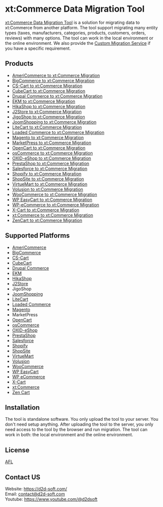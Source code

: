 # xt:Commerce Data Migration Tool
[xt:Commerce Data Migration Tool](https://d2d-soft.com/30-xtcommerce-migration) is a solution for migrating data to xt:Commerce from another platform. The tool support migrating many entity types (taxes, manufacturers, categories, products, customers, orders, reviews) with many options. The tool can work in the local environment or the online environment. We also provide the [Custom Migration Service](https://d2d-soft.com/migration-services/296-data-migration-customization.html) if you have a specific requirement. 

## Products
- [AmeriCommerce to xt:Commerce Migration](https://d2d-soft.com/xtcommerce-migration/788-7265-americommerce-to-xtcommerce-migration-tool.html#/72-entities-1000)
- [BigCommerce to xt:Commerce Migration](https://d2d-soft.com/xtcommerce-migration/430-1752-bigcommerce-to-xtcommerce-migration-tool.html#/72-entities-1000)
- [CS-Cart to xt:Commerce Migration](https://d2d-soft.com/xtcommerce-migration/340-1467-cs-cart-to-xtcommerce-migration-tool.html#/72-entities-1000)
- [CubeCart to xt:Commerce Migration](https://d2d-soft.com/xtcommerce-migration/256-1182-cubecart-to-xtcommerce-migration-tool.html#/72-entities-1000)
- [Drupal Commerce to xt:Commerce Migration](https://d2d-soft.com/xtcommerce-migration/369-drupal-commerce-to-xtcommerce-migration-service.html)
- [EKM to xt:Commerce Migration](https://d2d-soft.com/xtcommerce-migration/841-7816-ekm-to-xtcommerce-migration-tool.html#/72-entities-1000)
- [HikaShop to xt:Commerce Migration](https://d2d-soft.com/xtcommerce-migration/466-1927-hikashop-to-xtcommerce-migration-tool.html#/72-entities-1000)
- [J2Store to xt:Commerce Migration](https://d2d-soft.com/xtcommerce-migration/509-2122-j2store-to-xtcommerce-migration-tool.html#/72-entities-1000)
- [JigoShop to xt:Commerce Migration](https://d2d-soft.com/xtcommerce-migration/559-2352-jigoshop-to-xtcommerce-migration-tool.html#/72-entities-1000)
- [JoomShopping to xt:Commerce Migration](https://d2d-soft.com/xtcommerce-migration/609-2592-joomshopping-to-xtcommerce-migration-tool.html#/72-entities-1000)
- [LiteCart to xt:Commerce Migration](https://d2d-soft.com/xtcommerce-migration/895-8378-litecart-to-xtcommerce-migration-tool.html#/72-entities-1000)
- [Loaded Commerce to xt:Commerce Migration](https://d2d-soft.com/xtcommerce-migration/257-1187-loaded-to-xtcommerce-migration-tool.html#/72-entities-1000)
- [Magento to xt:Commerce Migration](https://d2d-soft.com/xtcommerce-migration/258-1192-magento-to-xtcommerce-migration-tool.html#/72-entities-1000)
- [MarketPress to xt:Commerce Migration](https://d2d-soft.com/xtcommerce-migration/584-2472-marketpress-to-xtcommerce-migration-tool.html#/72-entities-1000)
- [OpenCart to xt:Commerce Migration](https://d2d-soft.com/xtcommerce-migration/259-1197-opencart-to-xtcommerce-migration-tool.html#/72-entities-1000)
- [osCommerce to xt:Commerce Migration](https://d2d-soft.com/xtcommerce-migration/260-1202-oscommerce-to-xtcommerce-migration-tool.html#/72-entities-1000)
- [OXID-eShop to xt:Commerce Migration](https://d2d-soft.com/xtcommerce-migration/261-1207-oxid-eshop-to-xtcommerce-migration-tool.html#/72-entities-1000)
- [PrestaShop to xt:Commerce Migration](https://d2d-soft.com/xtcommerce-migration/262-1212-prestashop-to-xtcommerce-migration-tool.html#/72-entities-1000)
- [Salesforce to xt:Commerce Migration](https://d2d-soft.com/xtcommerce-migration/736-6924-salesforce-to-xtcommerce-migration-tool.html#/72-entities-1000)
- [Shopify to xt:Commerce Migration](https://d2d-soft.com/xtcommerce-migration/392-1567-shopify-to-xtcommerce-migration-tool.html#/72-entities-1000)
- [ShopSite to xt:Commerce Migration](https://d2d-soft.com/xtcommerce-migration/868-8092-shopsite-to-xtcommerce-migration-tool.html#/72-entities-1000)
- [VirtueMart to xt:Commerce Migration](https://d2d-soft.com/xtcommerce-migration/263-1217-virtuemart-to-xtcommerce-migration-tool.html#/72-entities-1000)
- [Volusion to xt:Commerce Migration](https://d2d-soft.com/xtcommerce-migration/658-6110-volusion-to-xtcommerce-migration-tool.html#/72-entities-1000)
- [WooCommerce to xt:Commerce Migration](https://d2d-soft.com/xtcommerce-migration/264-1222-woocommerce-to-xtcommerce-migration-tool.html#/72-entities-1000)
- [WP EasyCart to xt:Commerce Migration](https://d2d-soft.com/xtcommerce-migration/684-6385-wpeasycart-to-xtcommerce-migration-tool.html#/72-entities-1000)
- [WP-eCommerce to xt:Commerce Migration](https://d2d-soft.com/xtcommerce-migration/265-1227-wp-ecommerce-to-xtcommerce-migration-tool.html#/72-entities-1000)
- [X-Cart to xt:Commerce Migration](https://d2d-soft.com/xtcommerce-migration/266-1232-x-cart-to-xtcommerce-migration-tool.html#/72-entities-1000)
- [xt:Commerce to xt:Commerce Migration](https://d2d-soft.com/xtcommerce-migration/267-1237-xtcommerce-to-xtcommerce-migration-tool.html#/72-entities-1000)
- [ZenCart to xt:Commerce Migration](https://d2d-soft.com/xtcommerce-migration/268-1242-zencart-to-xtcommerce-migration-tool.html#/72-entities-1000)

## Supported Platforms
- [AmeriCommerce](https://www.americommerce.com/)
- [BigCommerce](https://www.bigcommerce.com/)
- [CS-Cart](https://www.cs-cart.com/)
- [CubeCart](https://www.cubecart.com/)
- [Drupal Commerce](https://drupalcommerce.org/)
- [EKM](https://www.ekm.com/)
- [HikaShop](https://www.hikashop.com/)
- [J2Store](https://www.j2store.org/)
- JigoShop
- [JoomShopping](https://extensions.joomla.org/extension/joomshopping/)
- [LiteCart](https://www.litecart.net/)
- [Loaded Commerce](https://loadedcommerce.com/)
- [Magento](https://magento.com/)
- MarketPress
- [OpenCart](https://www.opencart.com/)
- [osCommerce](https://www.oscommerce.com/)
- [OXID-eShop](https://www.oxid-esales.com)
- [PrestaShop](https://www.prestashop.com)
- [Salesforce](https://www.salesforce.com/)
- [Shopify](https://www.shopify.com/)
- [ShopSite](https://www.shopsite.com/)
- [VirtueMart](https://virtuemart.net/)
- [Volusion](https://volusion.com/)
- [WooCommerce](https://woocommerce.com/)
- [WP EasyCart](https://www.wpeasycart.com/)
- [WP eCommerce](https://wpecommerce.org/)
- [X-Cart](https://www.x-cart.com/)
- [xt:Commerce](https://www.xt-commerce.com/)
- [Zen Cart](https://www.zen-cart.com/)

## Installation
The tool is standalone software. You only upload the tool to your server. You don't need setup anything. After uploading the tool to the server, you only need access to the tool by the browser and run migration. The tool can work in both: the local environment and the online environment.

## License

[AFL](https://d2d-soft.com/license/AFL.txt)

## Contact US
Website: https://d2d-soft.com/ \
Email: contact@d2d-soft.com \
Youtube: https://www.youtube.com/@d2dsoft 

